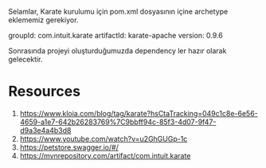 Selamlar,
Karate kurulumu için pom.xml dosyasının içine archetype eklememiz gerekiyor.

groupId: com.intuit.karate
artifactId: karate-apache
version: 0.9.6

Sonrasında projeyi oluşturduğumuzda dependency ler hazır olarak gelecektir.

# Resources
1. https://www.kloia.com/blog/tag/karate?hsCtaTracking=049c1c8e-6e56-4659-a1e7-642b26283769%7C9bbff94c-85f3-4d07-9f47-d9a3e4a4b3d8
2. https://www.youtube.com/watch?v=u2GhGUGp-1c
3. https://petstore.swagger.io/#/
4. https://mvnrepository.com/artifact/com.intuit.karate


